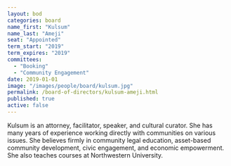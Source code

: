 ```yaml
---
layout: bod
categories: board
name_first: "Kulsum"
name_last: "Ameji"
seat: "Appointed"
term_start: "2019"
term_expires: "2019"
committees:
  - "Booking"
  - "Community Engagement"
date: 2019-01-01
image: "/images/people/board/kulsum.jpg"
permalink: /board-of-directors/kulsum-ameji.html
published: true
active: false
---
```


Kulsum is an attorney, facilitator, speaker, and cultural curator.  She has many years of experience working directly with communities on various issues. She believes firmly in community legal education, asset-based community development, civic engagement, and economic empowerment. She also teaches courses at Northwestern University. 